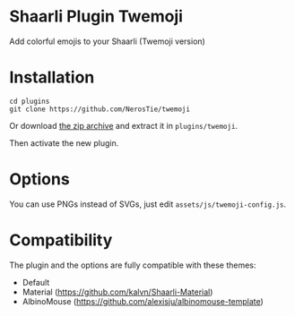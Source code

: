 # Shaarli Plugin Twemoji
Add colorful emojis to your Shaarli (Twemoji version)

# Installation
```
cd plugins
git clone https://github.com/NerosTie/twemoji
```

Or download [the zip archive](https://github.com/NerosTie/twemoji/archive/master.zip) and extract it in `plugins/twemoji`.

Then activate the new plugin.

# Options
You can use PNGs instead of SVGs, just edit `assets/js/twemoji-config.js`.

# Compatibility

The plugin and the options are fully compatible with these themes:
* Default
* Material (https://github.com/kalvn/Shaarli-Material)
* AlbinoMouse (https://github.com/alexisju/albinomouse-template)
